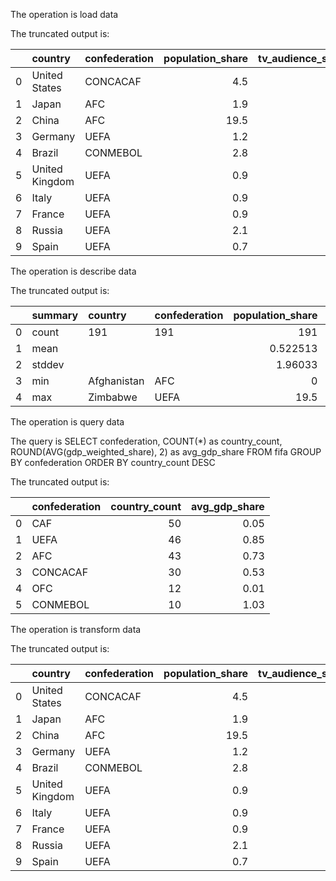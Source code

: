 The operation is load data

The truncated output is: 

|    | country        | confederation   |   population_share |   tv_audience_share |   gdp_weighted_share |
|---:|:---------------|:----------------|-------------------:|--------------------:|---------------------:|
|  0 | United States  | CONCACAF        |                4.5 |                 4.3 |                 11.3 |
|  1 | Japan          | AFC             |                1.9 |                 4.9 |                  9.1 |
|  2 | China          | AFC             |               19.5 |                14.8 |                  7.3 |
|  3 | Germany        | UEFA            |                1.2 |                 2.9 |                  6.3 |
|  4 | Brazil         | CONMEBOL        |                2.8 |                 7.1 |                  5.4 |
|  5 | United Kingdom | UEFA            |                0.9 |                 2.1 |                  4.2 |
|  6 | Italy          | UEFA            |                0.9 |                 2.1 |                  4   |
|  7 | France         | UEFA            |                0.9 |                 2   |                  4   |
|  8 | Russia         | UEFA            |                2.1 |                 3.1 |                  3.5 |
|  9 | Spain          | UEFA            |                0.7 |                 1.8 |                  3.1 |

The operation is describe data

The truncated output is: 

|    | summary   | country     | confederation   |   population_share |   tv_audience_share |   gdp_weighted_share |
|---:|:----------|:------------|:----------------|-------------------:|--------------------:|---------------------:|
|  0 | count     | 191         | 191             |         191        |          191        |           191        |
|  1 | mean      |             |                 |           0.522513 |            0.523037 |             0.520419 |
|  2 | stddev    |             |                 |           1.96033  |            1.44953  |             1.45759  |
|  3 | min       | Afghanistan | AFC             |           0        |            0        |             0        |
|  4 | max       | Zimbabwe    | UEFA            |          19.5      |           14.8      |            11.3      |

The operation is query data

The query is 
        SELECT confederation, 
               COUNT(*) as country_count, 
               ROUND(AVG(gdp_weighted_share), 2) as avg_gdp_share
        FROM fifa
        GROUP BY confederation
        ORDER BY country_count DESC
        

The truncated output is: 

|    | confederation   |   country_count |   avg_gdp_share |
|---:|:----------------|----------------:|----------------:|
|  0 | CAF             |              50 |            0.05 |
|  1 | UEFA            |              46 |            0.85 |
|  2 | AFC             |              43 |            0.73 |
|  3 | CONCACAF        |              30 |            0.53 |
|  4 | OFC             |              12 |            0.01 |
|  5 | CONMEBOL        |              10 |            1.03 |

The operation is transform data

The truncated output is: 

|    | country        | confederation   |   population_share |   tv_audience_share |   gdp_weighted_share | region_category   |
|---:|:---------------|:----------------|-------------------:|--------------------:|---------------------:|:------------------|
|  0 | United States  | CONCACAF        |                4.5 |                 4.3 |                 11.3 | Americas          |
|  1 | Japan          | AFC             |                1.9 |                 4.9 |                  9.1 | Eurasia           |
|  2 | China          | AFC             |               19.5 |                14.8 |                  7.3 | Eurasia           |
|  3 | Germany        | UEFA            |                1.2 |                 2.9 |                  6.3 | Eurasia           |
|  4 | Brazil         | CONMEBOL        |                2.8 |                 7.1 |                  5.4 | Americas          |
|  5 | United Kingdom | UEFA            |                0.9 |                 2.1 |                  4.2 | Eurasia           |
|  6 | Italy          | UEFA            |                0.9 |                 2.1 |                  4   | Eurasia           |
|  7 | France         | UEFA            |                0.9 |                 2   |                  4   | Eurasia           |
|  8 | Russia         | UEFA            |                2.1 |                 3.1 |                  3.5 | Eurasia           |
|  9 | Spain          | UEFA            |                0.7 |                 1.8 |                  3.1 | Eurasia           |

